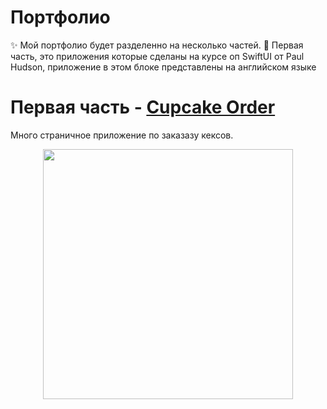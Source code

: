 

# Портфолио 
✨ Мой портфолио будет разделенно на несколько частей. 
💫 Первая часть, это приложения которые сделаны на курсе оп SwiftUI от Paul Hudson, приложение в этом блоке представлены на английском языке
# Первая часть - [Cupcake Order](https://github.com/Sandra2506/100Days-SwiftUI/tree/main/CupcakeCorner) 
Много страничное приложение по заказазу кексов. 
<div style="text-align: center;">
  <img src="[Uploading Запись экрана 2023-12-26 в 15.14.45.mov…](https://github.com/Sandra2506/iOS-Developer-Portfolio/assets/110335985/b3a74cc1-372e-4dd9-8a9d-38f4fc0e0cd9)https://github.com/Sandra2506/iOS-Developer-Portfolio/assets/110335985/b3a74cc1-372e-4dd9-8a9d-38f4fc0e0cd9" width="400px"/>
</div>
